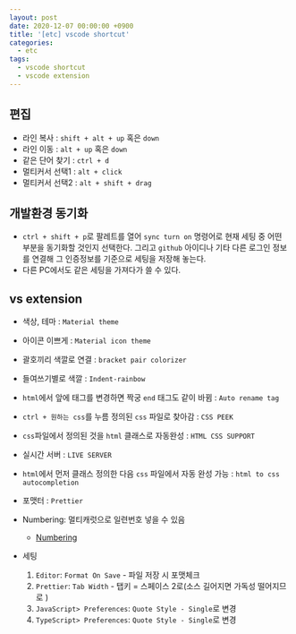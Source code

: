 ```yaml
---
layout: post
date: 2020-12-07 00:00:00 +0900
title: '[etc] vscode shortcut'
categories:
  - etc
tags:
  - vscode shortcut
  - vscode extension
---
```


## 편집

- 라인 복사 : `shift + alt + up` 혹은 `down`
- 라인 이동 : `alt + up` 혹은 `down`
- 같은 단어 찾기 : `ctrl + d`
- 멀티커서 선택1 : `alt + click`
- 멀티커서 선택2 : `alt + shift + drag`

## 개발환경 동기화

- `ctrl + shift + p`로 팔레트를 열어 `sync turn on` 명령어로 현재 세팅 중 어떤 부분을 동기화할 것인지 선택한다. 그리고 `github` 아이디나 기타 다른 로그인 정보를 연결해  그 인증정보를 기준으로 세팅을 저장해 놓는다.  
- 다른 PC에서도 같은 세팅을 가져다가 쓸 수 있다.  

## vs extension

- 색상, 테마 : `Material theme`
- 아이콘 이쁘게 : `Material icon theme`
- 괄호끼리 색깔로 연결 : `bracket pair colorizer`
- 들여쓰기별로 색깔 : `Indent-rainbow`
- `html`에서 앞에 태그를 변경하면 짝궁 `end` 태그도 같이 바뀜 : `Auto rename tag`
- `ctrl + 원하는 css`를 누름 정의된 `css` 파일로 찾아감 : `CSS PEEK`
- `css`파일에서 정의된 것을 `html` 클래스로 자동완성 : `HTML CSS SUPPORT`
- 실시간 서버 : `LIVE SERVER`
- `html`에서 먼저 클래스 정의한 다음 `css` 파일에서 자동 완성 가능 : `html to css autocompletion`
- 포맷터 : `Prettier`
- Numbering: 멀티캐럿으로 일련번호 넣을 수 있음 
  - [Numbering](https://marketplace.visualstudio.com/items?itemName=faressoft.numbering)

- 세팅    
  1) `Editor`: `Format On Save` - 파일 저장 시 포맷체크
  2) `Prettier`: `Tab Width` - 탭키 = 스페이스 2로(소스 길어지면 가독성 떨어지므로 )
  3) `JavaScript> Preferences`: `Quote Style - Single`로 변경
  4) `TypeScript> Preferences`: `Quote Style - Single`로 변경
